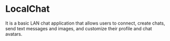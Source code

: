 # LocalChat
It is a basic LAN chat application that allows users to connect, create chats, send text messages and images, and customize their profile and chat avatars.

